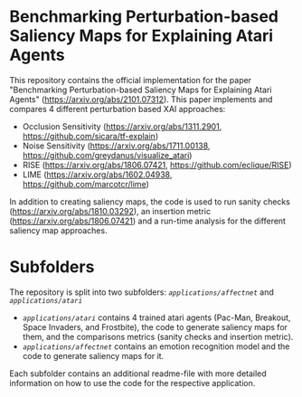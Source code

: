 ﻿# Benchmarking Perturbation-based Saliency Maps for Explaining Atari Agents

This repository contains the official implementation for the paper "Benchmarking Perturbation-based Saliency Maps for Explaining Atari Agents" (https://arxiv.org/abs/2101.07312). This paper implements and compares 4 different perturbation based XAI approaches:

 - Occlusion Sensitivity (https://arxiv.org/abs/1311.2901, https://github.com/sicara/tf-explain)
 - Noise Sensitivity (https://arxiv.org/abs/1711.00138, https://github.com/greydanus/visualize_atari)
 - RISE (https://arxiv.org/abs/1806.07421, https://github.com/eclique/RISE)
 - LIME (https://arxiv.org/abs/1602.04938, https://github.com/marcotcr/lime)

In addition to creating saliency maps, the code is used to run sanity checks (https://arxiv.org/abs/1810.03292), an insertion metric (https://arxiv.org/abs/1806.07421) and a run-time analysis for the different saliency map approaches.

# Subfolders
The repository is split into two subfolders: *`applications/affectnet`* and *`applications/atari`*

 - *`applications/atari`* contains 4 trained atari agents (Pac-Man, Breakout, Space Invaders, and Frostbite), the code to generate saliency maps for them, and the comparisons metrics (sanity checks and insertion metric).
 - *`applications/affectnet`* contains an emotion recognition model and the code to generate saliency maps for it. 

Each subfolder contains an additional readme-file with more detailed information on how to use the code for the respective application.